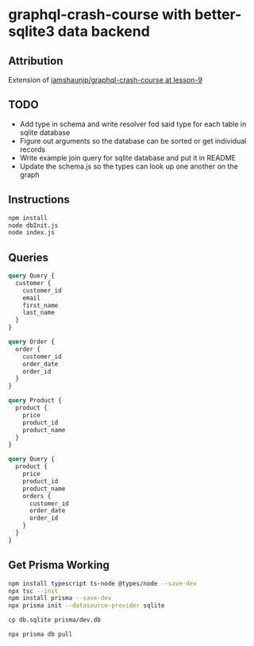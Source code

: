 # graphql-crash-course with better-sqlite3 data backend

## Attribution

Extension of [iamshaunjp/graphql-crash-course at lesson-9](https://github.com/iamshaunjp/graphql-crash-course/tree/lesson-9)

## TODO

* Add type in schema and write resolver fod said type for each table in sqlite database
* Figure out arguments so the database can be sorted or get individual records
* Write example join query for sqlite database and put it in README
* Update the schema.js so the types can look up one another on the graph

## Instructions

``` bash
npm install
node dbInit.js
node index.js
```

## Queries

``` graphql
query Query {
  customer {
    customer_id
    email
    first_name
    last_name
  }
}
```

``` graphql
query Order {
  order {
    customer_id
    order_date
    order_id
  }
}
```

``` graphql
query Product {
  product {
    price
    product_id
    product_name
  }
}
```

``` graphql
query Query {
  product {
    price
    product_id
    product_name
    orders {
      customer_id
      order_date
      order_id
    }
  }
}
```

## Get Prisma Working

``` bash
npm install typescript ts-node @types/node --save-dev
npx tsc --init
npm install prisma --save-dev
npx prisma init --datasource-provider sqlite

cp db.sqlite prisma/dev.db

npx prisma db pull
```